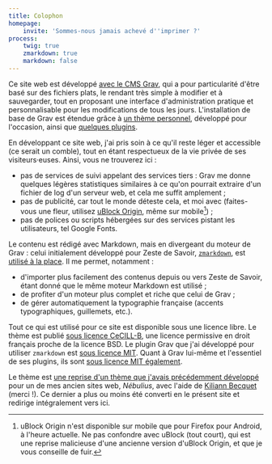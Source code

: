 ```yaml
---
title: Colophon
homepage:
    invite: 'Sommes-nous jamais achevé d''imprimer ?'
process:
    twig: true
    zmarkdown: true
    markdown: false
---
```


Ce site web est développé [avec le CMS Grav](https://getgrav.org/), qui a pour particularité d'être basé sur des fichiers plats, le rendant très simple à modifier et à sauvegarder, tout en proposant une interface d'administration pratique et personnalisable pour les modifications de tous les jours. L'installation de base de Grav est étendue grâce à [un thème personnel](https://github.com/AmauryCarrade/grav-theme-amaury-carrade), développé pour l'occasion, ainsi que [quelques plugins](https://github.com/AmauryCarrade/thestias-infra/blob/main/roles/amaury.carrade.eu/vars/main.yml).

En développant ce site web, j'ai pris soin à ce qu'il reste léger et accessible (ce serait un comble), tout en étant respectueux de la vie privée de ses visiteurs·euses. Ainsi, vous ne trouverez ici :
- pas de services de suivi appelant des services tiers : Grav me donne quelques légères statistiques similaires à ce qu'on pourrait extraire d'un fichier de log d'un serveur web, et cela me suffit amplement ;
- pas de publicité, car tout le monde déteste cela, et moi avec (faites-vous une fleur, utilisez [uBlock Origin](https://ublockorigin.com/fr), même sur mobile[^ublock]) ;
- pas de polices ou scripts hébergées sur des services pistant les utilisateurs, tel Google Fonts.

[^ublock]: uBlock Origin n'est disponible sur mobile que pour Firefox pour Android, à l'heure actuelle. Ne pas confondre avec uBlock (tout court), qui est une reprise malicieuse d'une ancienne version d'uBlock Origin, et que je vous conseille de fuir.

Le contenu est rédigé avec Markdown, mais en divergeant du moteur de Grav : celui initialement développé pour Zeste de Savoir, [`zmarkdown`](https://github.com/zestedesavoir/zmarkdown), est [utilisé à la place](https://github.com/AmauryCarrade/grav-plugin-zmarkdown-engine). Il me permet, notamment :
- d'importer plus facilement des contenus depuis ou vers Zeste de Savoir, étant donné que le même moteur Markdown est utilisé ;
- de profiter d'un moteur plus complet et riche que celui de Grav ;
- de gérer automatiquement la typographie française (accents typographiques, guillemets, etc.).

Tout ce qui est utilisé pour ce site est disponible sous une licence libre. Le thème est publié [sous licence CeCILL-B](https://cecill.info/licences/Licence_CeCILL-B_V1-fr.html), une licence permissive en droit français proche de la licence BSD. Le plugin Grav que j'ai développé pour utiliser `zmarkdown` est [sous licence MIT](https://opensource.org/licenses/MIT). Quant à Grav lui-même et l'essentiel de ses plugins, ils sont [sous licence MIT également](https://opensource.org/licenses/MIT).

Le thème est [une reprise d'un thème que j'avais précédemment développé](https://github.com/AmauryCarrade/grav-theme-amaury-carrade/tree/79ed47781e60366dbafaf3804a9e9df64ea48594) pour un de mes ancien sites web, _Nébulius_, avec l'aide de [Kiliann Becquet](https://kiliannbecquet.fr/) (merci !). Ce dernier a plus ou moins été converti en le présent site et redirige intégralement vers ici.
